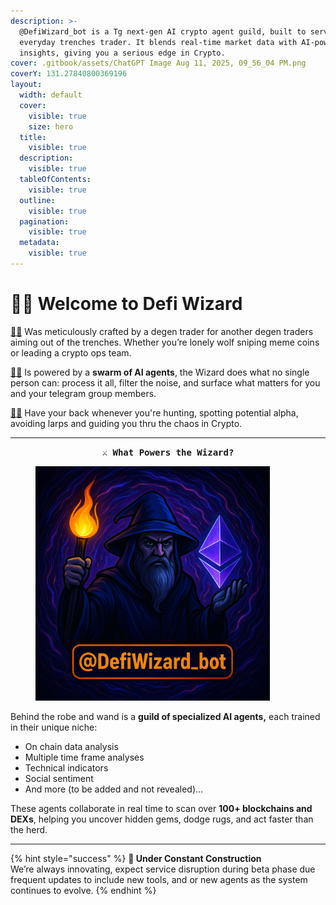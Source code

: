 ```yaml
---
description: >-
  @DefiWizard_bot is a Tg next-gen AI crypto agent guild, built to serve the
  everyday trenches trader. It blends real-time market data with AI-powered
  insights, giving you a serious edge in Crypto.
cover: .gitbook/assets/ChatGPT Image Aug 11, 2025, 09_56_04 PM.png
coverY: 131.27840800369196
layout:
  width: default
  cover:
    visible: true
    size: hero
  title:
    visible: true
  description:
    visible: true
  tableOfContents:
    visible: true
  outline:
    visible: true
  pagination:
    visible: true
  metadata:
    visible: true
---
```


# 🧙‍♂️ Welcome to Defi Wizard

[🧙‍♂](https://t.me/DefiWizard_Bot) Was meticulously crafted by a degen trader for another degen traders aiming out of the trenches.  Whether you’re lonely wolf sniping meme coins or leading a crypto ops team.&#x20;

[🧙‍♂](https://t.me/DefiWizard_Bot) Is powered by a **swarm of AI agents**, the Wizard does what no single person can: process it all, filter the noise, and surface what matters for you and your telegram group members.

[🧙‍♂](https://t.me/DefiWizard_Bot) Have your back whenever you're hunting, spotting potential alpha, avoiding larps and guiding you thru the chaos in Crypto.

***

<p align="center"><kbd><strong>⚔️ What Powers the Wizard?</strong></kbd></p>

<figure><img src=".gitbook/assets/defiwizard_bot.png" alt="" width="375"><figcaption></figcaption></figure>

Behind the robe and wand is a **guild of specialized AI agents,** each trained in their unique niche:

* On chain data analysis
* Multiple time frame analyses
* Technical indicators
* Social sentiment
* And more (to be added and not revealed)...

These agents collaborate in real time to scan over **100+ blockchains and DEXs**, helping you uncover hidden gems, dodge rugs, and act faster than the herd.&#x20;

***

{% hint style="success" %}
**🚧 Under Constant Construction**\
We’re always innovating, expect service disruption during beta phase due frequent updates to include new tools, and or new agents as the system continues to evolve.
{% endhint %}

